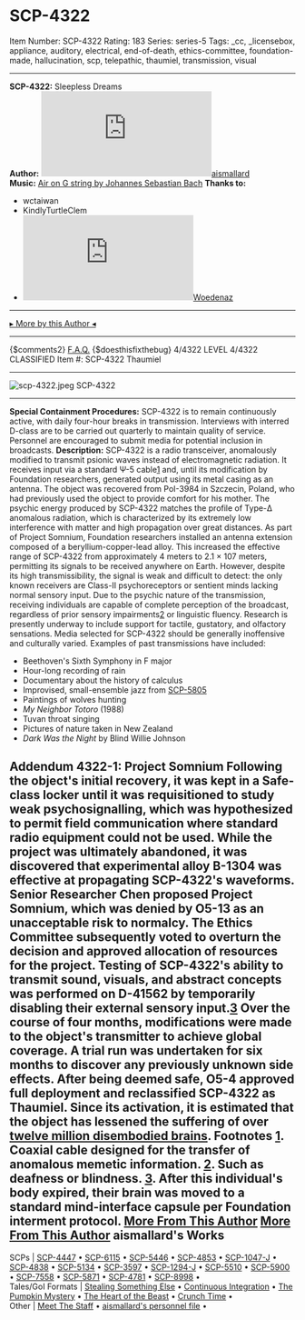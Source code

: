 # SCP-4322
Item Number: SCP-4322
Rating: 183
Series: series-5
Tags: _cc, _licensebox, appliance, auditory, electrical, end-of-death, ethics-committee, foundation-made, hallucination, scp, telepathic, thaumiel, transmission, visual

---

**SCP-4322:** Sleepless Dreams  
**Author:** [![aismallard](https://www.wikidot.com/avatar.php?userid=4598089&amp;size=small&amp;timestamp=1725332687)](http://www.wikidot.com/user:info/aismallard)[aismallard](http://www.wikidot.com/user:info/aismallard)  
**Music:** [Air on G string by Johannes Sebastian Bach](https://www.youtube.com/watch?v=GMkmQlfOJDk)
**Thanks to:**
  * wctaiwan
  * KindlyTurtleClem
  * [![Woedenaz](https://www.wikidot.com/avatar.php?userid=1404096&amp;size=small&amp;timestamp=1725332687)](http://www.wikidot.com/user:info/woedenaz)[Woedenaz](http://www.wikidot.com/user:info/woedenaz)

* * *
[▸ More by this Author ◂](https://scpwiki.com/aismallard)
* * *
{$comments2}
[F.A.Q.](https://scp-wiki.wikidot.com/component:info-ayers)
{$doesthisfixthebug}
4/4322 LEVEL 4/4322
CLASSIFIED
Item #: SCP-4322
Thaumiel
* * *
![scp-4322.jpeg](https://scp-wiki.wdfiles.com/local--files/scp-4322/scp-4322.jpeg)
SCP-4322
* * *
**Special Containment Procedures:** SCP-4322 is to remain continuously active, with daily four-hour breaks in transmission. Interviews with interred D-class are to be carried out quarterly to maintain quality of service. Personnel are encouraged to submit media for potential inclusion in broadcasts.
**Description:** SCP-4322 is a radio transceiver, anomalously modified to transmit psionic waves instead of electromagnetic radiation. It receives input via a standard Ψ-5 cable[1](javascript:;) and, until its modification by Foundation researchers, generated output using its metal casing as an antenna. The object was recovered from PoI-3984 in Szczecin, Poland, who had previously used the object to provide comfort for his mother.
The psychic energy produced by SCP-4322 matches the profile of Type-Δ anomalous radiation, which is characterized by its extremely low interference with matter and high propagation over great distances. As part of Project Somnium, Foundation researchers installed an antenna extension composed of a beryllium-copper-lead alloy. This increased the effective range of SCP-4322 from approximately 4 meters to 2.1 × 107 meters, permitting its signals to be received anywhere on Earth.
However, despite its high transmissibility, the signal is weak and difficult to detect: the only known receivers are Class-II psychoreceptors or sentient minds lacking normal sensory input.
Due to the psychic nature of the transmission, receiving individuals are capable of complete perception of the broadcast, regardless of prior sensory impairments[2](javascript:;) or linguistic fluency. Research is presently underway to include support for tactile, gustatory, and olfactory sensations.
Media selected for SCP-4322 should be generally inoffensive and culturally varied. Examples of past transmissions have included:
  * Beethoven's Sixth Symphony in F major
  * Hour-long recording of rain
  * Documentary about the history of calculus
  * Improvised, small-ensemble jazz from [SCP-5805](/scp-5805)
  * Paintings of wolves hunting
  * _My Neighbor Totoro_ (1988)
  * Tuvan throat singing
  * Pictures of nature taken in New Zealand
  * _Dark Was the Night_ by Blind Willie Johnson

**Addendum 4322-1:** Project Somnium
Following the object's initial recovery, it was kept in a Safe-class locker until it was requisitioned to study weak psychosignalling, which was hypothesized to permit field communication where standard radio equipment could not be used. While the project was ultimately abandoned, it was discovered that experimental alloy B-1304 was effective at propagating SCP-4322's waveforms.
Senior Researcher Chen proposed Project Somnium, which was denied by O5-13 as an unacceptable risk to normalcy. The Ethics Committee subsequently voted to overturn the decision and approved allocation of resources for the project.
Testing of SCP-4322's ability to transmit sound, visuals, and abstract concepts was performed on D-41562 by temporarily disabling their external sensory input.[3](javascript:;) Over the course of four months, modifications were made to the object's transmitter to achieve global coverage. A trial run was undertaken for six months to discover any previously unknown side effects. After being deemed safe, O5-4 approved full deployment and reclassified SCP-4322 as Thaumiel.
Since its activation, it is estimated that the object has lessened the suffering of over [twelve million disembodied brains](/end-of-death-hub).
Footnotes
[1](javascript:;). Coaxial cable designed for the transfer of anomalous memetic information.
[2](javascript:;). Such as deafness or blindness.
[3](javascript:;). After this individual's body expired, their brain was moved to a standard mind-interface capsule per Foundation interment protocol.
[More From This Author](javascript:;)
[More From This Author](javascript:;)
aismallard's Works  
---  
SCPs |  [SCP-4447](/scp-4447) • [SCP-6115](/scp-6115) • [SCP-5446](/scp-5446) • [SCP-4853](/scp-4853) • [SCP-1047-J](/scp-1047-j) • [SCP-4838](/scp-4838) • [SCP-5134](/scp-5134) • [SCP-3597](/scp-3597) • [SCP-1294-J](/scp-1294-j) • [SCP-5510](/scp-5510) • [SCP-5900](/scp-5900) • [SCP-7558](/scp-7558) • [SCP-5871](/scp-5871) • [SCP-4781](/scp-4781) • [SCP-8998](/scp-8998) •  
Tales/GoI Formats |  [Stealing Something Else](/stealing-something-else) • [Continuous Integration](/continuous-integration) • [The Pumpkin Mystery](/pumpkin-mystery) • [The Heart of the Beast](/heart-of-the-beast) • [Crunch Time](/crunch-time) •  
Other |  [Meet The Staff](/meet-the-staff) • [aismallard's personnel file](/aismallard) •